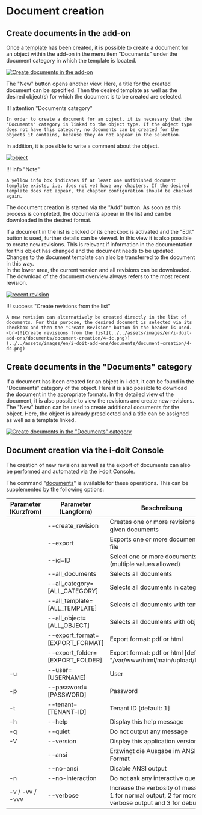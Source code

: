 # Document creation

Create documents in the add-on
------------------------------

Once a [template](./document-templates.md) has been created, it is possible to create a document for an object within the add-on in the menu item "Documents" under the document category in which the template is located.

[![Create documents in the add-on](../../assets/images/en/i-doit-add-ons/documents/document-creation/1-dc.png)](../../assets/images/en/i-doit-add-ons/documents/document-creation/1-dc.png)

The "New" button opens another view. Here, a title for the created document can be specified. Then the desired template as well as the desired object(s) for which the document is to be created are selected.

!!! attention "Documents category"

    In order to create a document for an object, it is necessary that the "Documents" category is linked to the object type. If the object type does not have this category, no documents can be created for the objects it contains, because they do not appear in the selection.

In addition, it is possible to write a comment about the object.

[![object](../../assets/images/en/i-doit-add-ons/documents/document-creation/2-dc.png)](../../assets/images/en/i-doit-add-ons/documents/document-creation/2-dc.png)

!!! info "Note"

    A yellow info box indicates if at least one unfinished document template exists, i.e. does not yet have any chapters. If the desired template does not appear, the chapter configuration should be checked again.

The document creation is started via the "Add" button. As soon as this process is completed, the documents appear in the list and can be downloaded in the desired format.

If a document in the list is clicked or its checkbox is activated and the "Edit" button is used, further details can be viewed. In this view it is also possible to create new revisions. This is relevant if information in the documentation for this object has changed and the document needs to be updated. Changes to the document template can also be transferred to the document in this way.  
In the lower area, the current version and all revisions can be downloaded. The download of the document overview always refers to the most recent revision.

[![recent revision](../../assets/images/en/i-doit-add-ons/documents/document-creation/3-dc.png)](../../assets/images/en/i-doit-add-ons/documents/document-creation/3-dc.png)

!!! success "Create revisions from the list"

    A new revision can alternatively be created directly in the list of documents. For this purpose, the desired document is selected via its checkbox and then the "Create Revision" button in the header is used.<br>[![Create revisions from the list](../../assets/images/en/i-doit-add-ons/documents/document-creation/4-dc.png)](../../assets/images/en/i-doit-add-ons/documents/document-creation/4-dc.png)

Create documents in the "Documents" category
--------------------------------------------

If a document has been created for an object in i-doit, it can be found in the "Documents" category of the object. Here it is also possible to download the document in the appropriate formats. In the detailed view of the document, it is also possible to view the revisions and create new revisions.  
The "New" button can be used to create additional documents for the object. Here, the object is already preselected and a title can be assigned as well as a template linked.

[![Create documents in the "Documents" category](../../assets/images/en/i-doit-add-ons/documents/document-creation/5-dc.png)](../../assets/images/en/i-doit-add-ons/documents/document-creation/5-dc.png)

Document creation via the i-doit Console
----------------------------------------

The creation of new revisions as well as the export of documents can also be performed and automated via the i-doit Console.

The command "[documents](../../automation-and-integration/cli/index.md)" is available for these operations. This can be supplemented by the following options:

| Parameter (Kurzfrom) | Parameter (Langform) | Beschreibung |
| --- | --- | --- |
|     | \--create\_revision | Creates one or more revisions for given documents |
|     | \--export | Exports one or more documents to a file |
|     | \--id=ID | Select one or more documents by id (multiple values allowed) |
|     | \--all\_documents | Selects all documents |
|     | \--all\_category=\[ALL\_CATEGORY\] | Selects all documents in category |
|     | \--all\_template=\[ALL\_TEMPLATE\] | Selects all documents with template |
|     | \--all\_object=\[ALL\_OBJECT\] | Selects all documents with object |
|     | \--export\_format=\[EXPORT\_FORMAT\] | Export format: pdf or html |
|     | \--export\_folder=\[EXPORT\_FOLDER\] | Export format: pdf or html \[default: "/var/www/html/main/upload/files/"\] |
| \-u | \--user=\[USERNAME\] | User |
| \-p | \--password=\[PASSWORD\] | Password |
| \-t | \--tenant=\[TENANT-ID\] | Tenant ID \[default: 1\] |
| \-h | \--help | Display this help message |
| \-q | \--quiet | Do not output any message |
| \-V | \--version | Display this application version |
|     | \--ansi | Erzwingt die Ausgabe im ANSI-Format |
|     | \--no-ansi | Disable ANSI output |
| \-n | \--no-interaction | Do not ask any interactive question |
| \-v / -vv / -vvv | \--verbose | Increase the verbosity of messages: 1 for normal output, 2 for more verbose output and 3 for debug |
